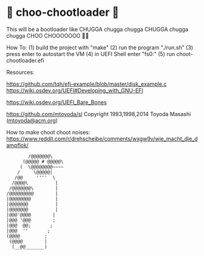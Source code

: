 # :steam_locomotive: choo-chootloader :steam_locomotive:
This will be a bootloader like CHUGGA chugga chugga CHUGGA chugga chugga CHOO CHOOOOOOO :steam_locomotive::steam_locomotive:

How To:
(1)
build the project with "make"
(2)
run the program "./run.sh"
(3)
press enter to autostart the VM
(4)
in UEFI Shell enter "fs0:"
(5)
run choot-chootloader.efi


Resources:

https://github.com/tqh/efi-example/blob/master/disk_example.c
https://wiki.osdev.org/UEFI#Developing_with_GNU-EFI

https://wiki.osdev.org/UEFI_Bare_Bones

https://github.com/mtoyoda/sl
Copyright 1993,1998,2014 Toyoda Masashi (mtoyoda@acm.org)

How to make choot choot noises: <https://www.reddit.com/r/drehscheibe/comments/wxgw9v/wie_macht_die_dampflok/>

```
        /@@@@@@@\
      (@@@@@ # @@@@@\
     (  \@@@@@@@@~~~~
    /     \@@@@@|
   /@@     ''''  \
  /@@@@\          |
 /@@@@@@@\        |
/@@@@@@@@@        |
|@@@@@@@@         |
|@@@@@@@          |
|@@@@@@@          |
|@@@'@@@@        |
|@@@ '@@@        ;
|@@@  @@;       ;
|@@@  ''       ;
(@@@@         ;
 (@@@@        |
  (__@@_______)
```
